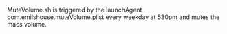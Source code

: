 MuteVolume.sh is triggered by the launchAgent com.emilshouse.muteVolume.plist every weekday at 530pm and mutes the macs volume.

